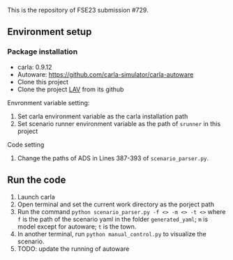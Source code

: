 This is the repository of FSE23 submission #729.

## Environment setup
### Package installation
+ carla: 0.9.12
+ Autoware: https://github.com/carla-simulator/carla-autoware
+ Clone this project
+ Clone the project [LAV](https://github.com/dotchen/LAV) from its github

Envronment variable setting:
1. Set carla environment variable as the carla installation path
2. Set scenario runner environment variable as the path of ``srunner`` in this project

Code setting
1. Change the paths of ADS in 
Lines 387-393 of ``scenario_parser.py``.

## Run the code
1. Launch carla
2. Open terminal and set the current work directory as the porject path
3. Run the command ``python scenario_parser.py -f <> -m <> -t <>`` where ``f`` is the path of the scenario yaml in the folder ``generated_yaml``; ``m`` is model except for autoware; ``t`` is the town. 
4. In another terminal, run ``python manual_control.py`` to visualize the scenario.
5. TODO: update the running of autoware 

